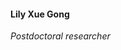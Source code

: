 #### Lily Xue Gong
*Postdoctoral researcher*
<br>
### <a href="mailto:lilyxuegong@gmail.com" title="Email"><i class="fa-solid fa-envelope"></i></a> <a href="https://scholar.google.com/citations?user=I93CINAAAAAJ&hl=en&authuser=1" title="Google Scholar"><i class="ai ai-google-scholar"></i></a>
